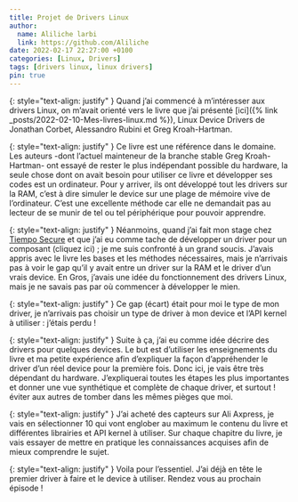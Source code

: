 ```yaml
---
title: Projet de Drivers Linux 
author:
  name: Aliliche larbi
  link: https://github.com/Aliliche
date: 2022-02-17 22:27:00 +0100
categories: [Linux, Drivers]
tags: [drivers linux, linux drivers]
pin: true
---
```



{: style="text-align: justify" }
Quand j’ai commencé à m’intéresser aux drivers Linux, on m’avait  orienté vers le livre que j’ai présenté
[ici]({% link _posts/2022-02-10-Mes-livres-linux.md %}),  Linux Device Drivers  de  Jonathan Corbet, Alessandro Rubini et Greg Kroah-Hartman.<br>

{: style="text-align: justify" }
Ce livre est une référence dans le domaine. Les auteurs -dont l’actuel mainteneur de la branche stable  Greg Kroah-Hartman-  ont essayé  de rester le plus
indépendant possible du hardware, la seule chose dont on avait besoin pour  utiliser ce livre et développer ses codes 
est un ordinateur. Pour y arriver, ils ont développé tout les drivers sur la RAM, c’est à dire simuler le device sur une plage de mémoire vive
de l’ordinateur. C’est une excellente méthode car elle ne demandait pas au lecteur de se munir de tel ou tel périphérique pour pouvoir apprendre.<br>

{: style="text-align: justify" }
Néanmoins, quand j’ai fait mon stage chez [Tiempo Secure](https://www.tiempo-secure.com) et que j’ai eu comme tache de développer un driver pour un composant (cliquez ici) ; je me suis confronté à un grand soucis. J’avais appris avec le livre les bases et les méthodes nécessaires, mais je n’arrivais pas à voir le
gap qu’il y avait entre un driver sur la RAM et le driver d’un vrais device. En Gros, j’avais une idée  du fonctionnement des  drivers Linux,
mais je ne savais pas par où commencer à développer le mien.<br>

{: style="text-align: justify" }
Ce gap (écart) était pour moi le type de mon driver, je n’arrivais pas choisir un type de driver à mon device et  l’API kernel à utiliser : j’étais perdu !<br>

{: style="text-align: justify" }
Suite à ça, j’ai eu comme idée  décrire des drivers pour  quelques devices. Le but est d’utiliser les enseignements du livre 
et ma petite expérience afin d’expliquer la façon  d’appréhender le driver d’un réel device  pour la première  fois.  Donc ici,
je vais être très dépendant du hardware.  J’expliquerai toutes les étapes les plus importantes et donner une vue synthétique et complète 
de chaque driver, et  surtout ! éviter aux autres de tomber dans les mêmes pièges que moi.<br>

{: style="text-align: justify" }
J’ai acheté des capteurs sur Ali Axpress, je vais en sélectionner 10 qui vont englober au  maximum le contenu du livre et différentes librairies 
et API  kernel à utiliser. Sur chaque chapitre du livre, je vais essayer de mettre en pratique les connaissances acquises  afin de mieux comprendre le sujet. <br>

{: style="text-align: justify" }
Voila pour l’essentiel.  J’ai déjà en tête le premier driver à faire  et le device à utiliser. Rendez vous au prochain épisode !

